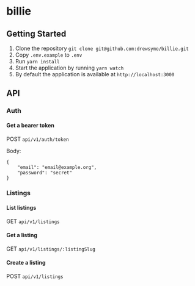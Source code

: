 # billie

## Getting Started

1. Clone the repository `git clone git@github.com:drewsymo/billie.git`
2. Copy `.env.example` to `.env`
3. Run `yarn install`
4. Start the application by running `yarn watch`
5. By default the application is available at `http://localhost:3000`

## API

### Auth

#### Get a bearer token

POST `api/v1/auth/token`

Body:

```
{
    "email": "email@example.org",
    "password": "secret"
}
```

### Listings

#### List listings

GET `api/v1/listings`

#### Get a listing

GET `api/v1/listings/:listingSlug`

#### Create a listing

POST `api/v1/listings`
